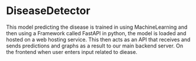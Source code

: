 # DiseaseDetector
This model predicting the disease is trained in using MachineLearning and then using a Framework called FastAPI in python,  the model is loaded and hosted on a web hosting service. This then acts as an API that receives and sends predictions and graphs as a result to our main backend server. On the frontend when user enters input related to diease.
